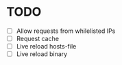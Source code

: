 # TODO

- [ ] Allow requests from whilelisted IPs
- [ ] Request cache
- [ ] Live reload hosts-file
- [ ] Live reload binary
